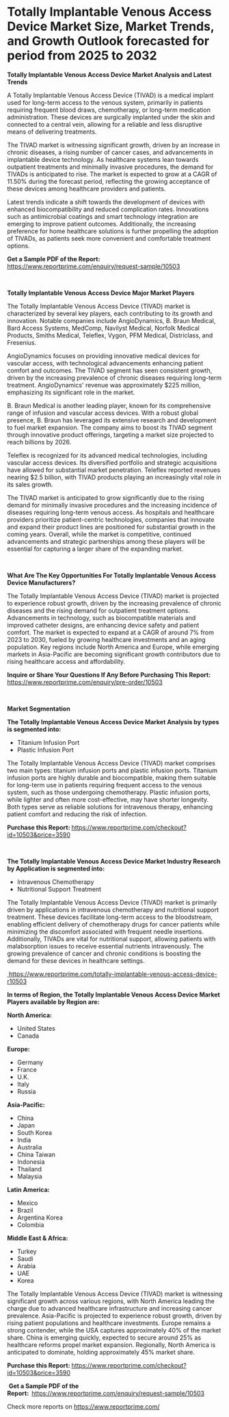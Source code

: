 <p><h1>Totally Implantable Venous Access Device Market Size, Market Trends, and Growth Outlook forecasted for period from 2025 to 2032</h1></p><p><strong>Totally Implantable Venous Access Device Market Analysis and Latest Trends</strong></p>
<p><p>A Totally Implantable Venous Access Device (TIVAD) is a medical implant used for long-term access to the venous system, primarily in patients requiring frequent blood draws, chemotherapy, or long-term medication administration. These devices are surgically implanted under the skin and connected to a central vein, allowing for a reliable and less disruptive means of delivering treatments. </p><p>The TIVAD market is witnessing significant growth, driven by an increase in chronic diseases, a rising number of cancer cases, and advancements in implantable device technology. As healthcare systems lean towards outpatient treatments and minimally invasive procedures, the demand for TIVADs is anticipated to rise. The market is expected to grow at a CAGR of 11.50% during the forecast period, reflecting the growing acceptance of these devices among healthcare providers and patients.</p><p>Latest trends indicate a shift towards the development of devices with enhanced biocompatibility and reduced complication rates. Innovations such as antimicrobial coatings and smart technology integration are emerging to improve patient outcomes. Additionally, the increasing preference for home healthcare solutions is further propelling the adoption of TIVADs, as patients seek more convenient and comfortable treatment options.</p></p>
<p><strong>Get a Sample PDF of the Report:&nbsp;</strong> <a href="https://www.reportprime.com/enquiry/request-sample/10503?utm_campaign=3112&utm_medium=2&utm_source=Github&utm_content=ia&utm_term=20032025&utm_id=totally-implantable-venous-access-device">https://www.reportprime.com/enquiry/request-sample/10503</a></p>
<p>&nbsp;</p>
<p><strong>Totally Implantable Venous Access Device Major Market Players</strong></p>
<p><p>The Totally Implantable Venous Access Device (TIVAD) market is characterized by several key players, each contributing to its growth and innovation. Notable companies include AngioDynamics, B. Braun Medical, Bard Access Systems, MedComp, Navilyst Medical, Norfolk Medical Products, Smiths Medical, Teleflex, Vygon, PFM Medical, Districlass, and Fresenius.</p><p>AngioDynamics focuses on providing innovative medical devices for vascular access, with technological advancements enhancing patient comfort and outcomes. The TIVAD segment has seen consistent growth, driven by the increasing prevalence of chronic diseases requiring long-term treatment. AngioDynamics' revenue was approximately $225 million, emphasizing its significant role in the market.</p><p>B. Braun Medical is another leading player, known for its comprehensive range of infusion and vascular access devices. With a robust global presence, B. Braun has leveraged its extensive research and development to fuel market expansion. The company aims to boost its TIVAD segment through innovative product offerings, targeting a market size projected to reach billions by 2026.</p><p>Teleflex is recognized for its advanced medical technologies, including vascular access devices. Its diversified portfolio and strategic acquisitions have allowed for substantial market penetration. Teleflex reported revenues nearing $2.5 billion, with TIVAD products playing an increasingly vital role in its sales growth.</p><p>The TIVAD market is anticipated to grow significantly due to the rising demand for minimally invasive procedures and the increasing incidence of diseases requiring long-term venous access. As hospitals and healthcare providers prioritize patient-centric technologies, companies that innovate and expand their product lines are positioned for substantial growth in the coming years. Overall, while the market is competitive, continued advancements and strategic partnerships among these players will be essential for capturing a larger share of the expanding market.</p></p>
<p>&nbsp;</p>
<p><strong>What Are The Key Opportunities For Totally Implantable Venous Access Device Manufacturers?</strong></p>
<p><p>The Totally Implantable Venous Access Device (TIVAD) market is projected to experience robust growth, driven by the increasing prevalence of chronic diseases and the rising demand for outpatient treatment options. Advancements in technology, such as biocompatible materials and improved catheter designs, are enhancing device safety and patient comfort. The market is expected to expand at a CAGR of around 7% from 2023 to 2030, fueled by growing healthcare investments and an aging population. Key regions include North America and Europe, while emerging markets in Asia-Pacific are becoming significant growth contributors due to rising healthcare access and affordability.</p></p>
<p><strong>Inquire or Share Your Questions If Any Before Purchasing This Report:</strong> <a href="https://www.reportprime.com/enquiry/pre-order/10503?utm_campaign=3112&utm_medium=2&utm_source=Github&utm_content=ia&utm_term=20032025&utm_id=totally-implantable-venous-access-device">https://www.reportprime.com/enquiry/pre-order/10503</a></p>
<p>&nbsp;</p>
<p><strong>Market Segmentation</strong></p>
<p><strong>The Totally Implantable Venous Access Device Market Analysis by types is segmented into:</strong></p>
<p><ul><li>Titanium Infusion Port</li><li>Plastic Infusion Port</li></ul></p>
<p><p>The Totally Implantable Venous Access Device (TIVAD) market comprises two main types: titanium infusion ports and plastic infusion ports. Titanium infusion ports are highly durable and biocompatible, making them suitable for long-term use in patients requiring frequent access to the venous system, such as those undergoing chemotherapy. Plastic infusion ports, while lighter and often more cost-effective, may have shorter longevity. Both types serve as reliable solutions for intravenous therapy, enhancing patient comfort and reducing the risk of infection.</p></p>
<p><strong>Purchase this Report:&nbsp;</strong><a href="https://www.reportprime.com/checkout?id=10503&price=3590&utm_campaign=3112&utm_medium=2&utm_source=Github&utm_content=ia&utm_term=20032025&utm_id=totally-implantable-venous-access-device">https://www.reportprime.com/checkout?id=10503&price=3590</a></p>
<p>&nbsp;</p>
<p><strong>The Totally Implantable Venous Access Device Market Industry Research by Application is segmented into:</strong></p>
<p><ul><li>Intravenous Chemotherapy</li><li>Nutritional Support Treatment</li></ul></p>
<p><p>The Totally Implantable Venous Access Device (TIVAD) market is primarily driven by applications in intravenous chemotherapy and nutritional support treatment. These devices facilitate long-term access to the bloodstream, enabling efficient delivery of chemotherapy drugs for cancer patients while minimizing the discomfort associated with frequent needle insertions. Additionally, TIVADs are vital for nutritional support, allowing patients with malabsorption issues to receive essential nutrients intravenously. The growing prevalence of cancer and chronic conditions is boosting the demand for these devices in healthcare settings.</p></p>
<p><a href="https://www.reportprime.com/totally-implantable-venous-access-device-r10503?utm_campaign=3112&utm_medium=2&utm_source=Github&utm_content=ia&utm_term=20032025&utm_id=totally-implantable-venous-access-device">&nbsp;https://www.reportprime.com/totally-implantable-venous-access-device-r10503</a></p>
<p><strong>In terms of Region, the Totally Implantable Venous Access Device Market Players available by Region are:</strong></p>
<p>
    <p> <strong> North America: </strong>
        <ul>
            <li>United States</li>
            <li>Canada</li>
        </ul>
        </p> 
    <p> <strong> Europe: </strong>
        <ul>
            <li>Germany</li>
            <li>France</li>
            <li>U.K.</li>
            <li>Italy</li>
            <li>Russia</li>
        </ul>
        </p> 
    <p> <strong> Asia-Pacific: </strong>
        <ul>
            <li>China</li>
            <li>Japan</li>
            <li>South Korea</li>
            <li>India</li>
            <li>Australia</li>
            <li>China Taiwan</li>
            <li>Indonesia</li>
            <li>Thailand</li>
            <li>Malaysia</li>
        </ul>
        </p> 
    <p> <strong> Latin America: </strong>
        <ul>
            <li>Mexico</li>
            <li>Brazil</li>
            <li>Argentina Korea</li>
            <li>Colombia</li>
        </ul>
        </p> 
    <p> <strong> Middle East & Africa: </strong>
        <ul>
            <li>Turkey</li>
            <li>Saudi</li>
            <li>Arabia</li>
            <li>UAE</li>
            <li>Korea</li>
        </ul>
    </p>
    </p>
<p><p>The Totally Implantable Venous Access Device (TIVAD) market is witnessing significant growth across various regions, with North America leading the charge due to advanced healthcare infrastructure and increasing cancer prevalence. Asia-Pacific is projected to experience robust growth, driven by rising patient populations and healthcare investments. Europe remains a strong contender, while the USA captures approximately 40% of the market share. China is emerging quickly, expected to secure around 25% as healthcare reforms propel market expansion. Regionally, North America is anticipated to dominate, holding approximately 45% market share.</p></p>
<p><strong>Purchase this Report: </strong><a href="https://www.reportprime.com/checkout?id=10503&price=3590&utm_campaign=3112&utm_medium=2&utm_source=Github&utm_content=ia&utm_term=20032025&utm_id=totally-implantable-venous-access-device">https://www.reportprime.com/checkout?id=10503&price=3590</a></p>
<p>&nbsp;<strong>Get a Sample PDF of the Report:&nbsp;&nbsp;</strong><a href="https://www.reportprime.com/enquiry/request-sample/10503?utm_campaign=3112&utm_medium=2&utm_source=Github&utm_content=ia&utm_term=20032025&utm_id=totally-implantable-venous-access-device">https://www.reportprime.com/enquiry/request-sample/10503</a></p>
<p><strong></strong></p>
<p>Check more reports on <a href="https://www.reportprime.com/?utm_campaign=3112&utm_medium=2&utm_source=Github&utm_content=ia&utm_term=20032025&utm_id=totally-implantable-venous-access-device">https://www.reportprime.com/</a></p>